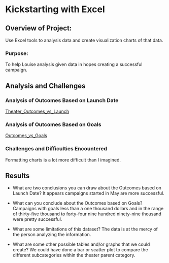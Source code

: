 # Kickstarting with Excel

## Overview of Project: 
Use Excel tools to analysis data and create visualization charts of that data.

### Purpose: 
To help Louise analysis given data in hopes creating a successful campaign.

## Analysis and Challenges

### Analysis of Outcomes Based on Launch Date
[Theater_Outcomes_vs_Launch](https://github.com/lnharvin/kickstarter-analysis/blob/6b1528c294ac224f93e1a2d481890be2c9e23bca/Resources/Theater_Outcomes_vs_Launch.png)

### Analysis of Outcomes Based on Goals
[Outcomes_vs_Goals](https://github.com/lnharvin/kickstarter-analysis/blob/6b1528c294ac224f93e1a2d481890be2c9e23bca/Resources/Outcomes_vs_Goals.png)

### Challenges and Difficulties Encountered
Formatting charts is a lot more difficult than I imagined.

## Results

- What are two conclusions you can draw about the Outcomes based on Launch Date?
  It appears campaigns started in May are more successful.

- What can you conclude about the Outcomes based on Goals?
Campaigns with goals less than a one thousand dollars and in the range of thirty-five thousand to forty-four nine hundred ninety-nine thousand were pretty successful.

- What are some limitations of this dataset?
The data is at the mercy of the person analyzing the information.

- What are some other possible tables and/or graphs that we could create?
We could have done a bar or scatter plot to compare the different subcategories within the theater parent category.

